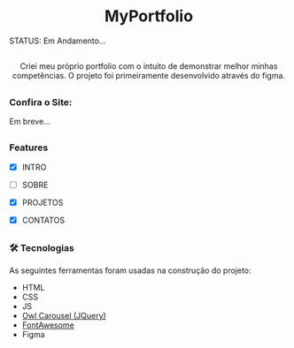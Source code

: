 <h1 align=center>MyPortfolio</h1>

<p>STATUS: Em Andamento...</p>

##
<p align=center>Criei meu próprio portfolio com o intuito de demonstrar melhor minhas competências. O projeto foi primeiramente desenvolvido através do figma.<p>
  
##
### Confira o Site: 
Em breve...
  
##
### Features

- [x] INTRO
- [ ] SOBRE
- [X] PROJETOS
- [X] CONTATOS
  
  ##
  
 ### 🛠 Tecnologias

As seguintes ferramentas foram usadas na construção do projeto:

- HTML
- CSS
- JS
- [Owl Carousel (JQuery)](https://owlcarousel2.github.io/OwlCarousel2/)
- [FontAwesome](https://fontawesome.com)
- Figma
